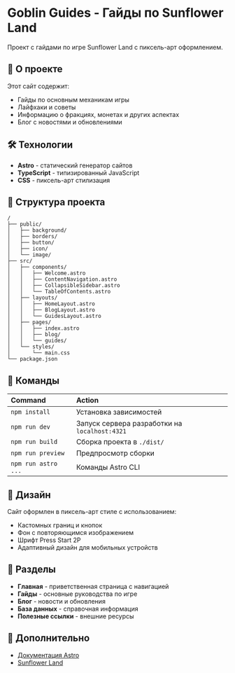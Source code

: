 # Goblin Guides - Гайды по Sunflower Land

Проект с гайдами по игре Sunflower Land с пиксель-арт оформлением.

## 🚀 О проекте

Этот сайт содержит:
- Гайды по основным механикам игры
- Лайфхаки и советы
- Информацию о фракциях, монетах и других аспектах
- Блог с новостями и обновлениями

## 🛠 Технологии

- **Astro** - статический генератор сайтов
- **TypeScript** - типизированный JavaScript
- **CSS** - пиксель-арт стилизация

## 📁 Структура проекта

```
/
├── public/
│   ├── background/
│   ├── borders/
│   ├── button/
│   ├── icon/
│   └── image/
├── src/
│   ├── components/
│   │   ├── Welcome.astro
│   │   ├── ContentNavigation.astro
│   │   ├── CollapsibleSidebar.astro
│   │   └── TableOfContents.astro
│   ├── layouts/
│   │   ├── HomeLayout.astro
│   │   ├── BlogLayout.astro
│   │   └── GuidesLayout.astro
│   ├── pages/
│   │   ├── index.astro
│   │   ├── blog/
│   │   └── guides/
│   └── styles/
│       └── main.css
└── package.json
```

## 🧞 Команды

| Command                   | Action                                           |
| :------------------------ | :----------------------------------------------- |
| `npm install`             | Установка зависимостей                           |
| `npm run dev`             | Запуск сервера разработки на `localhost:4321`    |
| `npm run build`           | Сборка проекта в `./dist/`                       |
| `npm run preview`         | Предпросмотр сборки                             |
| `npm run astro ...`       | Команды Astro CLI                                |

## 🎨 Дизайн

Сайт оформлен в пиксель-арт стиле с использованием:
- Кастомных границ и кнопок
- Фон с повторяющимся изображением
- Шрифт Press Start 2P
- Адаптивный дизайн для мобильных устройств

## 📝 Разделы

- **Главная** - приветственная страница с навигацией
- **Гайды** - основные руководства по игре
- **Блог** - новости и обновления
- **База данных** - справочная информация
- **Полезные ссылки** - внешние ресурсы

## 👀 Дополнительно

- [Документация Astro](https://docs.astro.build)
- [Sunflower Land](https://sunflower-land.com)
